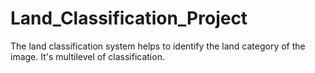 # Land_Classification_Project
The land classification system helps to identify the land category of the image.   It's multilevel of classification.

